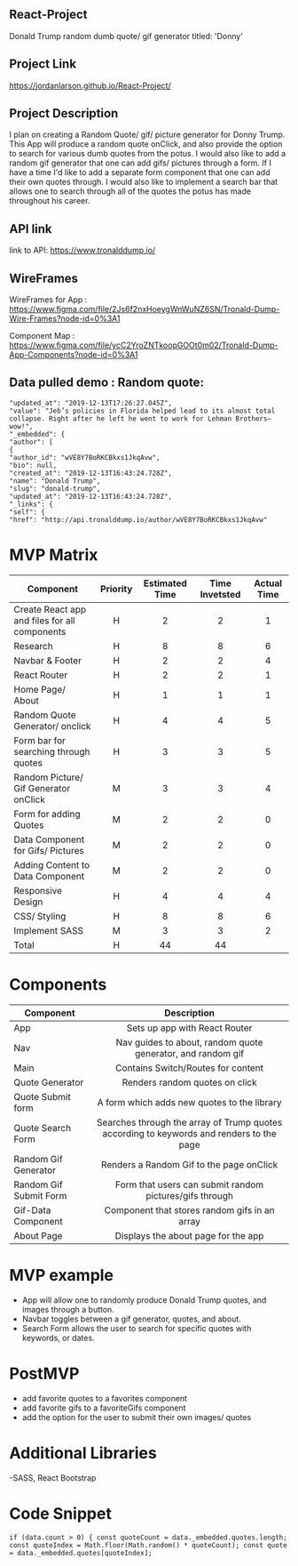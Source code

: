 ## React-Project

Donald Trump random dumb quote/ gif generator titled: 'Donny'

## Project Link
https://jordanlarson.github.io/React-Project/

## Project Description
I plan on creating a Random Quote/ gif/ picture generator for Donny Trump. This App will produce a random quote onClick, and also provide the option to search for various dumb quotes 
from the potus. I would also like to add a random gif generator that one can add gifs/ pictures through a form. If I have a time I'd like to add a separate form component
that one can add their own quotes through. I would also like to implement a search bar that allows one to search through all of the quotes the potus has made throughout his career.

## API link
link to API: https://www.tronalddump.io/


## WireFrames
WireFrames for App : https://www.figma.com/file/2Js6f2nxHoeygWnWuNZ6SN/Tronald-Dump-Wire-Frames?node-id=0%3A1


Component Map : https://www.figma.com/file/ycC2YroZNTkoopGOOt0m02/Tronald-Dump-App-Components?node-id=0%3A1


## Data pulled demo : Random quote:

```
"updated_at": "2019-12-13T17:26:27.045Z",
"value": "Jeb’s policies in Florida helped lead to its almost total collapse. Right after he left he went to work for Lehman Brothers—wow!",
"_embedded": {
"author": [
{
"author_id": "wVE8Y7BoRKCBkxs1JkqAvw",
"bio": null,
"created_at": "2019-12-13T16:43:24.728Z",
"name": "Donald Trump",
"slug": "donald-trump",
"updated_at": "2019-12-13T16:43:24.728Z",
"_links": {
"self": {
"href": "http://api.tronalddump.io/author/wVE8Y7BoRKCBkxs1JkqAvw"
```

# MVP Matrix


| Component | Priority | Estimated Time | Time Invetsted | Actual Time |
| --- | :---: |  :---: | :---: | :---: |
| Create React app and files for all components | H | 2 | 2| 1 |
| Research | H | 8 | 8 | 6 |
| Navbar & Footer | H | 2 | 2 | 4 |
| React Router | H | 2 | 2 | 1 |
|  Home Page/ About | H | 1 | 1 | 1 |
| Random Quote Generator/ onclick | H | 4 | 4 | 5 |
| Form bar for searching through quotes | H | 3 | 3 | 5 |
| Random Picture/ Gif Generator onClick | M | 3 | 3 | 4 |
| Form for adding Quotes | M | 2 | 2 | 0 |
| Data Component for Gifs/ Pictures | M | 2 | 2 | 0 |
| Adding Content to Data Component | M | 2 | 2 | 0 |
| Responsive Design | H | 4 | 4 | 4 |
| CSS/ Styling | H | 8 | 8 | 6 |
| Implement SASS | M | 3 | 3 | 2 |
| Total | H | 44 | 44 |  |

# Components 

| Component | Description | 
| --- | :---: |  
| App | Sets up app with React Router | 
| Nav | Nav guides to about, random quote generator, and random gif | 
| Main | Contains Switch/Routes for content |
| Quote Generator | Renders random quotes on click |
| Quote Submit form | A form which adds new quotes to the library |
| Quote Search Form  | Searches through the array of Trump quotes according to keywords and renders to the page |
| Random Gif Generator | Renders a Random Gif to the page onClick |
| Random Gif Submit Form | Form that users can submit random pictures/gifs through |
| Gif-Data Component | Component that stores random gifs in an array |
| About Page | Displays the about page for the app |

# MVP example
- App will allow one to randomly produce Donald Trump quotes, and images through a button. 
- Navbar toggles between a gif generator, quotes, and about.
- Search Form allows the user to search for specific quotes with keywords, or dates.


# PostMVP 
- add favorite quotes to a favorites component
- add favorite gifs to a favoriteGifs component
- add the option for the user to submit their own images/ quotes

# Additional Libraries
-SASS, React Bootstrap

# Code Snippet

`if (data.count > 0) {
        const quoteCount = data._embedded.quotes.length;
        const quoteIndex = Math.floor(Math.random() * quoteCount);
        const quote = data._embedded.quotes[quoteIndex];`
